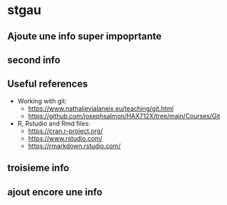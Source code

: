 # stgau

## Ajoute une info super impoprtante 


## second info 

## Useful references

* Working with git:
  * https://www.nathalievialaneix.eu/teaching/git.html
  * https://github.com/josephsalmon/HAX712X/tree/main/Courses/Git
* R, Rstudio and Rmd files:
  * https://cran.r-project.org/
  * https://www.rstudio.com/
  * https://rmarkdown.rstudio.com/

## troisieme info 

## ajout encore une info
